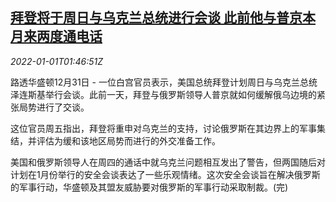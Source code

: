 <!--1641002463000-->
[拜登将于周日与乌克兰总统进行会谈 此前他与普京本月来两度通电话](https://cn.reuters.com/article/us-biden-ukraine-leader-pol-1231-idCNKBS2JB13H)
------

<div><i>2022-01-01T01:46:51Z</i></div><p>路透华盛顿12月31日 - 一位白宫官员表示，美国总统拜登计划周日与乌克兰总统泽连斯基举行会谈。此前一天，拜登与俄罗斯领导人普京就如何缓解俄乌边境的紧张局势进行了交谈。</p><p>这位官员周五指出，拜登将重申对乌克兰的支持，讨论俄罗斯在其边界上的军事集结，并评估为缓和该地区局势而进行的外交准备工作。</p><p>美国和俄罗斯领导人在周四的通话中就乌克兰问题相互发出了警告，但两国随后对计划在1月份举行的安全会谈表达了一些乐观情绪。这次安全会谈旨在解决俄罗斯的军事行动，华盛顿及其盟友威胁要对俄罗斯的军事行动采取制裁。(完)</p>

